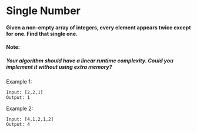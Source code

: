 # Single Number

#### Given a non-empty array of integers, every element appears twice except for one. Find that single one.

#### Note:

##### Your algorithm should have a linear runtime complexity. Could you implement it without using extra memory?

Example 1:

```
Input: [2,2,1]
Output: 1
```

Example 2:

```
Input: [4,1,2,1,2]
Output: 4
```

